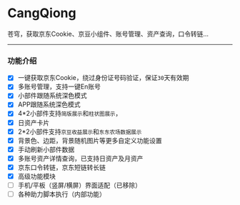 # CangQiong
苍穹，获取京东Cookie、京豆小组件、账号管理、资产查询，口令转链...

---

### 功能介绍
- [x] 一键获取京东Cookie，绕过身份证号码验证，保证`30`天有效期
- [x] 多账号管理，支持一键En账号
- [x] 小部件跟随系统深色模式
- [x] APP跟随系统深色模式
- [x] 4*2小部件支持`简版展示`和`柱状图展示`，
- [x] 日资产卡片
- [x] 2*2小部件支持`京豆收益展示`和`东东农场数据展示`
- [x] 背景色、边距，背景随机图片等更多自定义功能设置
- [x] 手动刷新小部件数据
- [x] 多账号资产详情查询，已支持日资产及月资产
- [x] 京东口令转链，京东短链转长链
- [x] 高级功能模块
- [ ] 手机/平板（竖屏/横屏）界面适配（已移除）
- [ ] 各种助力脚本执行（内部功能）
